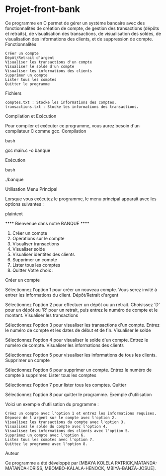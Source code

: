 # Projet-front-bank
Ce programme en C permet de gérer un système bancaire avec des fonctionnalités de création de compte, de gestion des transactions (dépôts et retraits), de visualisation des transactions, de visualisation des soldes, de visualisation des informations des clients, et de suppression de compte.
Fonctionnalités

    Créer un compte
    Dépôt/Retrait d'argent
    Visualiser les transactions d'un compte
    Visualiser le solde d'un compte
    Visualiser les informations des clients
    Supprimer un compte
    Lister tous les comptes
    Quitter le programme

Fichiers

    comptes.txt : Stocke les informations des comptes.
    transactions.txt : Stocke les informations des transactions.

Compilation et Exécution

Pour compiler et exécuter ce programme, vous aurez besoin d'un compilateur C comme gcc.
Compilation

bash

gcc main.c -o banque

Exécution

bash

./banque

Utilisation
Menu Principal

Lorsque vous exécutez le programme, le menu principal apparaît avec les options suivantes :

plaintext

**** Bienvenue dans notre BANQUE ****
1. Créer un compte
2. Opérations sur le compte
3. Visualiser transactions
4. Visualiser solde
5. Visualiser identités des clients
6. Supprimer un compte
7. Lister tous les comptes
8. Quitter
Votre choix :

Créer un compte

Sélectionnez l'option 1 pour créer un nouveau compte. Vous serez invité à entrer les informations du client.
Dépôt/Retrait d'argent

Sélectionnez l'option 2 pour effectuer un dépôt ou un retrait. Choisissez 'D' pour un dépôt ou 'R' pour un retrait, puis entrez le numéro de compte et le montant.
Visualiser les transactions

Sélectionnez l'option 3 pour visualiser les transactions d'un compte. Entrez le numéro de compte et les dates de début et de fin.
Visualiser le solde

Sélectionnez l'option 4 pour visualiser le solde d'un compte. Entrez le numéro de compte.
Visualiser les informations des clients

Sélectionnez l'option 5 pour visualiser les informations de tous les clients.
Supprimer un compte

Sélectionnez l'option 6 pour supprimer un compte. Entrez le numéro de compte à supprimer.
Lister tous les comptes

Sélectionnez l'option 7 pour lister tous les comptes.
Quitter

Sélectionnez l'option 8 pour quitter le programme.
Exemple d'utilisation

Voici un exemple d'utilisation du programme :

    Créez un compte avec l'option 1 et entrez les informations requises.
    Déposez de l'argent sur le compte avec l'option 2.
    Visualisez les transactions du compte avec l'option 3.
    Visualisez le solde du compte avec l'option 4.
    Visualisez les informations des clients avec l'option 5.
    Supprimez un compte avec l'option 6.
    Listez tous les comptes avec l'option 7.
    Quittez le programme avec l'option 8.

Auteur

Ce programme a été développé par [MBAYA KOLELA PATRICK,MATANDA-MATANDA-IDRISS, MBOMBO-KALALA-HENOCK, MBIYA-BANZA-JOSUE].
